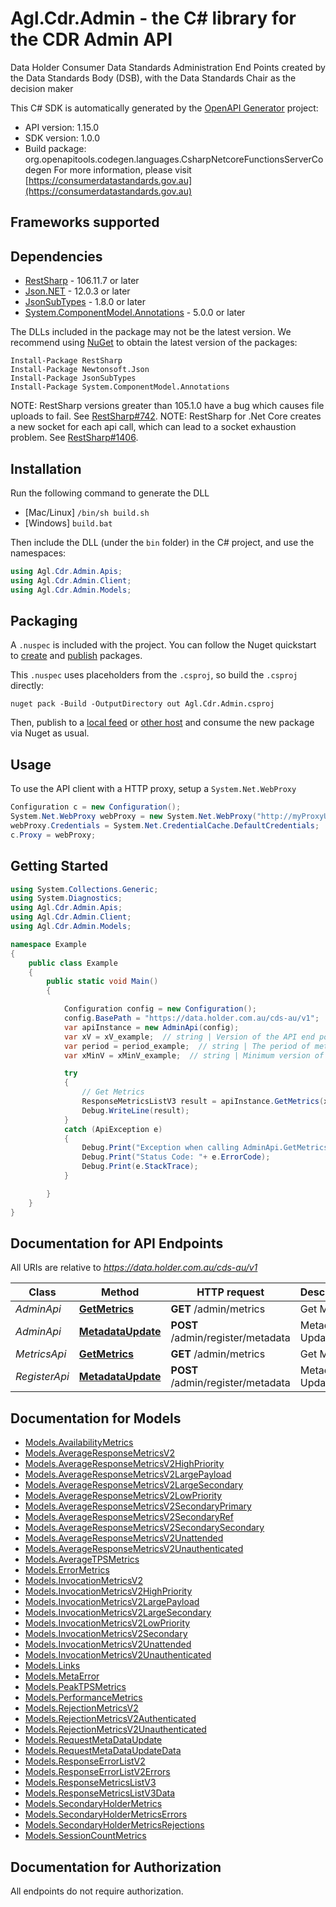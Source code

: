 # Agl.Cdr.Admin - the C# library for the CDR Admin API

Data Holder Consumer Data Standards Administration End Points created by the Data Standards Body (DSB), with the Data Standards Chair as the decision maker

This C# SDK is automatically generated by the [OpenAPI Generator](https://openapi-generator.tech) project:

- API version: 1.15.0
- SDK version: 1.0.0
- Build package: org.openapitools.codegen.languages.CsharpNetcoreFunctionsServerCodegen
    For more information, please visit [https://consumerdatastandards.gov.au](https://consumerdatastandards.gov.au)

<a name="frameworks-supported"></a>
## Frameworks supported

<a name="dependencies"></a>
## Dependencies

- [RestSharp](https://www.nuget.org/packages/RestSharp) - 106.11.7 or later
- [Json.NET](https://www.nuget.org/packages/Newtonsoft.Json/) - 12.0.3 or later
- [JsonSubTypes](https://www.nuget.org/packages/JsonSubTypes/) - 1.8.0 or later
- [System.ComponentModel.Annotations](https://www.nuget.org/packages/System.ComponentModel.Annotations) - 5.0.0 or later

The DLLs included in the package may not be the latest version. We recommend using [NuGet](https://docs.nuget.org/consume/installing-nuget) to obtain the latest version of the packages:
```
Install-Package RestSharp
Install-Package Newtonsoft.Json
Install-Package JsonSubTypes
Install-Package System.ComponentModel.Annotations
```

NOTE: RestSharp versions greater than 105.1.0 have a bug which causes file uploads to fail. See [RestSharp#742](https://github.com/restsharp/RestSharp/issues/742).
NOTE: RestSharp for .Net Core creates a new socket for each api call, which can lead to a socket exhaustion problem. See [RestSharp#1406](https://github.com/restsharp/RestSharp/issues/1406).

<a name="installation"></a>
## Installation
Run the following command to generate the DLL
- [Mac/Linux] `/bin/sh build.sh`
- [Windows] `build.bat`

Then include the DLL (under the `bin` folder) in the C# project, and use the namespaces:
```csharp
using Agl.Cdr.Admin.Apis;
using Agl.Cdr.Admin.Client;
using Agl.Cdr.Admin.Models;
```
<a name="packaging"></a>
## Packaging

A `.nuspec` is included with the project. You can follow the Nuget quickstart to [create](https://docs.microsoft.com/en-us/nuget/quickstart/create-and-publish-a-package#create-the-package) and [publish](https://docs.microsoft.com/en-us/nuget/quickstart/create-and-publish-a-package#publish-the-package) packages.

This `.nuspec` uses placeholders from the `.csproj`, so build the `.csproj` directly:

```
nuget pack -Build -OutputDirectory out Agl.Cdr.Admin.csproj
```

Then, publish to a [local feed](https://docs.microsoft.com/en-us/nuget/hosting-packages/local-feeds) or [other host](https://docs.microsoft.com/en-us/nuget/hosting-packages/overview) and consume the new package via Nuget as usual.

<a name="usage"></a>
## Usage

To use the API client with a HTTP proxy, setup a `System.Net.WebProxy`
```csharp
Configuration c = new Configuration();
System.Net.WebProxy webProxy = new System.Net.WebProxy("http://myProxyUrl:80/");
webProxy.Credentials = System.Net.CredentialCache.DefaultCredentials;
c.Proxy = webProxy;
```

<a name="getting-started"></a>
## Getting Started

```csharp
using System.Collections.Generic;
using System.Diagnostics;
using Agl.Cdr.Admin.Apis;
using Agl.Cdr.Admin.Client;
using Agl.Cdr.Admin.Models;

namespace Example
{
    public class Example
    {
        public static void Main()
        {

            Configuration config = new Configuration();
            config.BasePath = "https://data.holder.com.au/cds-au/v1";
            var apiInstance = new AdminApi(config);
            var xV = xV_example;  // string | Version of the API end point requested by the client. Must be set to a positive integer. The data holder should respond with the highest supported version between [x-min-v](#request-headers) and [x-v](#request-headers). If the value of [x-min-v](#request-headers) is equal to or higher than the value of [x-v](#request-headers) then the [x-min-v](#request-headers) header should be treated as absent. If all versions requested are not supported then the data holder should respond with a 406 Not Acceptable. See [HTTP Headers](#request-headers)
            var period = period_example;  // string | The period of metrics to be requested. Values can be CURRENT (meaning metrics for current day), HISTORIC (meaning metrics for previous days or months) or ALL. If absent the default is ALL. (optional)  (default to ALL)
            var xMinV = xMinV_example;  // string | Minimum version of the API end point requested by the client. Must be set to a positive integer if provided. The data holder should respond with the highest supported version between [x-min-v](#request-headers) and [x-v](#request-headers). If all versions requested are not supported then the data holder should respond with a 406 Not Acceptable. (optional) 

            try
            {
                // Get Metrics
                ResponseMetricsListV3 result = apiInstance.GetMetrics(xV, period, xMinV);
                Debug.WriteLine(result);
            }
            catch (ApiException e)
            {
                Debug.Print("Exception when calling AdminApi.GetMetrics: " + e.Message );
                Debug.Print("Status Code: "+ e.ErrorCode);
                Debug.Print(e.StackTrace);
            }

        }
    }
}
```

<a name="documentation-for-api-endpoints"></a>
## Documentation for API Endpoints

All URIs are relative to *https://data.holder.com.au/cds-au/v1*

Class | Method | HTTP request | Description
------------ | ------------- | ------------- | -------------
*AdminApi* | [**GetMetrics**](docs/AdminApi.md#getmetrics) | **GET** /admin/metrics | Get Metrics
*AdminApi* | [**MetadataUpdate**](docs/AdminApi.md#metadataupdate) | **POST** /admin/register/metadata | Metadata Update
*MetricsApi* | [**GetMetrics**](docs/MetricsApi.md#getmetrics) | **GET** /admin/metrics | Get Metrics
*RegisterApi* | [**MetadataUpdate**](docs/RegisterApi.md#metadataupdate) | **POST** /admin/register/metadata | Metadata Update


<a name="documentation-for-models"></a>
## Documentation for Models

 - [Models.AvailabilityMetrics](docs/AvailabilityMetrics.md)
 - [Models.AverageResponseMetricsV2](docs/AverageResponseMetricsV2.md)
 - [Models.AverageResponseMetricsV2HighPriority](docs/AverageResponseMetricsV2HighPriority.md)
 - [Models.AverageResponseMetricsV2LargePayload](docs/AverageResponseMetricsV2LargePayload.md)
 - [Models.AverageResponseMetricsV2LargeSecondary](docs/AverageResponseMetricsV2LargeSecondary.md)
 - [Models.AverageResponseMetricsV2LowPriority](docs/AverageResponseMetricsV2LowPriority.md)
 - [Models.AverageResponseMetricsV2SecondaryPrimary](docs/AverageResponseMetricsV2SecondaryPrimary.md)
 - [Models.AverageResponseMetricsV2SecondaryRef](docs/AverageResponseMetricsV2SecondaryRef.md)
 - [Models.AverageResponseMetricsV2SecondarySecondary](docs/AverageResponseMetricsV2SecondarySecondary.md)
 - [Models.AverageResponseMetricsV2Unattended](docs/AverageResponseMetricsV2Unattended.md)
 - [Models.AverageResponseMetricsV2Unauthenticated](docs/AverageResponseMetricsV2Unauthenticated.md)
 - [Models.AverageTPSMetrics](docs/AverageTPSMetrics.md)
 - [Models.ErrorMetrics](docs/ErrorMetrics.md)
 - [Models.InvocationMetricsV2](docs/InvocationMetricsV2.md)
 - [Models.InvocationMetricsV2HighPriority](docs/InvocationMetricsV2HighPriority.md)
 - [Models.InvocationMetricsV2LargePayload](docs/InvocationMetricsV2LargePayload.md)
 - [Models.InvocationMetricsV2LargeSecondary](docs/InvocationMetricsV2LargeSecondary.md)
 - [Models.InvocationMetricsV2LowPriority](docs/InvocationMetricsV2LowPriority.md)
 - [Models.InvocationMetricsV2Secondary](docs/InvocationMetricsV2Secondary.md)
 - [Models.InvocationMetricsV2Unattended](docs/InvocationMetricsV2Unattended.md)
 - [Models.InvocationMetricsV2Unauthenticated](docs/InvocationMetricsV2Unauthenticated.md)
 - [Models.Links](docs/Links.md)
 - [Models.MetaError](docs/MetaError.md)
 - [Models.PeakTPSMetrics](docs/PeakTPSMetrics.md)
 - [Models.PerformanceMetrics](docs/PerformanceMetrics.md)
 - [Models.RejectionMetricsV2](docs/RejectionMetricsV2.md)
 - [Models.RejectionMetricsV2Authenticated](docs/RejectionMetricsV2Authenticated.md)
 - [Models.RejectionMetricsV2Unauthenticated](docs/RejectionMetricsV2Unauthenticated.md)
 - [Models.RequestMetaDataUpdate](docs/RequestMetaDataUpdate.md)
 - [Models.RequestMetaDataUpdateData](docs/RequestMetaDataUpdateData.md)
 - [Models.ResponseErrorListV2](docs/ResponseErrorListV2.md)
 - [Models.ResponseErrorListV2Errors](docs/ResponseErrorListV2Errors.md)
 - [Models.ResponseMetricsListV3](docs/ResponseMetricsListV3.md)
 - [Models.ResponseMetricsListV3Data](docs/ResponseMetricsListV3Data.md)
 - [Models.SecondaryHolderMetrics](docs/SecondaryHolderMetrics.md)
 - [Models.SecondaryHolderMetricsErrors](docs/SecondaryHolderMetricsErrors.md)
 - [Models.SecondaryHolderMetricsRejections](docs/SecondaryHolderMetricsRejections.md)
 - [Models.SessionCountMetrics](docs/SessionCountMetrics.md)


<a name="documentation-for-authorization"></a>
## Documentation for Authorization

All endpoints do not require authorization.
